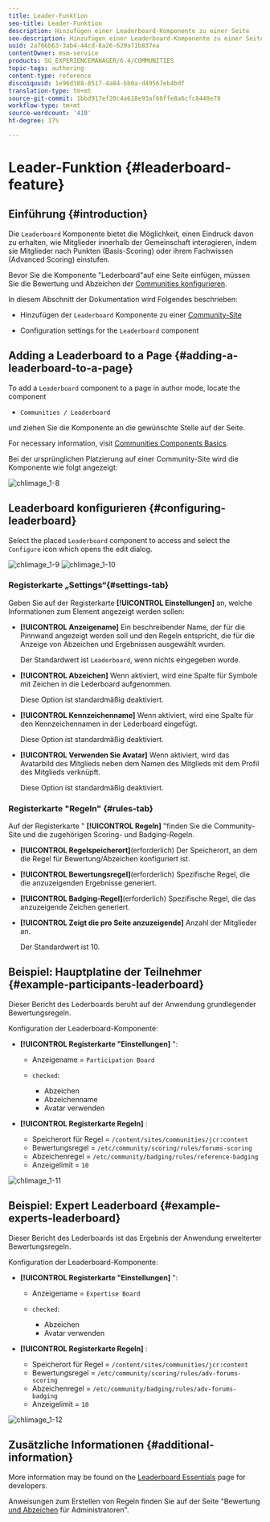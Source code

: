 ```yaml
---
title: Leader-Funktion
seo-title: Leader-Funktion
description: Hinzufügen einer Leaderboard-Komponente zu einer Seite
seo-description: Hinzufügen einer Leaderboard-Komponente zu einer Seite
uuid: 2a766b63-3ab4-44cd-8a26-629a71b837ea
contentOwner: msm-service
products: SG_EXPERIENCEMANAGER/6.4/COMMUNITIES
topic-tags: authoring
content-type: reference
discoiquuid: 1e96d388-8517-4a84-bb0a-d49567eb4bdf
translation-type: tm+mt
source-git-commit: 1bbd917ef20c4a618e93af66ffe8a6cfc8448e78
workflow-type: tm+mt
source-wordcount: '410'
ht-degree: 17%

---
```



# Leader-Funktion {#leaderboard-feature}

## Einführung {#introduction}

Die `Leaderboard` Komponente bietet die Möglichkeit, einen Eindruck davon zu erhalten, wie Mitglieder innerhalb der Gemeinschaft interagieren, indem sie Mitglieder nach Punkten (Basis-Scoring) oder ihrem Fachwissen (Advanced Scoring) einstufen.

Bevor Sie die Komponente &quot;Lederboard&quot;auf eine Seite einfügen, müssen Sie die Bewertung und Abzeichen der [Communities konfigurieren](implementing-scoring.md).

In diesem Abschnitt der Dokumentation wird Folgendes beschrieben:

* Hinzufügen der `Leaderboard` Komponente zu einer [Community-Site](overview.md#community-sites)

* Configuration settings for the `Leaderboard` component

## Adding a Leaderboard to a Page {#adding-a-leaderboard-to-a-page}

To add a `Leaderboard` component to a page in author mode, locate the component

* `Communities / Leaderboard`

und ziehen Sie die Komponente an die gewünschte Stelle auf der Seite.

For necessary information, visit [Communities Components Basics](basics.md).

Bei der ursprünglichen Platzierung auf einer Community-Site wird die Komponente wie folgt angezeigt:

![chlimage_1-8](assets/chlimage_1-8.png)

## Leaderboard konfigurieren {#configuring-leaderboard}

Select the placed `Leaderboard` component to access and select the `Configure` icon which opens the edit dialog.

![chlimage_1-9](assets/chlimage_1-9.png) ![chlimage_1-10](assets/chlimage_1-10.png)

### Registerkarte „Settings“{#settings-tab}

Geben Sie auf der Registerkarte **[!UICONTROL Einstellungen]** an, welche Informationen zum Element angezeigt werden sollen:

* **[!UICONTROL Anzeigename]** Ein beschreibender Name, der für die Pinnwand angezeigt werden soll und den Regeln entspricht, die für die Anzeige von Abzeichen und Ergebnissen ausgewählt wurden.

   Der Standardwert ist `Leaderboard`, wenn nichts eingegeben wurde.

* **[!UICONTROL Abzeichen]** Wenn aktiviert, wird eine Spalte für Symbole mit Zeichen in die Lederboard aufgenommen.

   Diese Option ist standardmäßig deaktiviert.

* **[!UICONTROL Kennzeichenname]** Wenn aktiviert, wird eine Spalte für den Kennzeichennamen in der Lederboard eingefügt.

   Diese Option ist standardmäßig deaktiviert.

* **[!UICONTROL Verwenden Sie Avatar]** Wenn aktiviert, wird das Avatarbild des Mitglieds neben dem Namen des Mitglieds mit dem Profil des Mitglieds verknüpft.

   Diese Option ist standardmäßig deaktiviert.

### Registerkarte &quot;Regeln&quot; {#rules-tab}

Auf der Registerkarte &quot; **[!UICONTROL Regeln]** &quot;finden Sie die Community-Site und die zugehörigen Scoring- und Badging-Regeln.

* **[!UICONTROL Regelspeicherort]**(erforderlich) Der Speicherort, an dem die Regel für Bewertung/Abzeichen konfiguriert ist.

* **[!UICONTROL Bewertungsregel]**(erforderlich) Spezifische Regel, die die anzuzeigenden Ergebnisse generiert.

* **[!UICONTROL Badging-Regel]**(erforderlich) Spezifische Regel, die das anzuzeigende Zeichen generiert.

* **[!UICONTROL Zeigt die pro Seite anzuzeigende]** Anzahl der Mitglieder an.

   Der Standardwert ist 10.

## Beispiel: Hauptplatine der Teilnehmer {#example-participants-leaderboard}

Dieser Bericht des Lederboards beruht auf der Anwendung grundlegender Bewertungsregeln.

Konfiguration der Leaderboard-Komponente:

* **[!UICONTROL Registerkarte &quot;Einstellungen]** &quot;:

   * Anzeigename = `Participation Board`
   * `checked`:

      * Abzeichen
      * Abzeichenname
      * Avatar verwenden

* **[!UICONTROL Registerkarte Regeln]** :

   * Speicherort für Regel = `/content/sites/communities/jcr:content`
   * Bewertungsregel = `/etc/community/scoring/rules/forums-scoring`
   * Abzeichenregel = `/etc/community/badging/rules/reference-badging`
   * Anzeigelimit = `10`

![chlimage_1-11](assets/chlimage_1-11.png)

## Beispiel: Expert Leaderboard {#example-experts-leaderboard}

Dieser Bericht des Lederboards ist das Ergebnis der Anwendung erweiterter Bewertungsregeln.

Konfiguration der Leaderboard-Komponente:

* **[!UICONTROL Registerkarte &quot;Einstellungen]** &quot;:

   * Anzeigename = `Expertise Board`
   * `checked`:

      * Abzeichen
      * Avatar verwenden

* **[!UICONTROL Registerkarte Regeln]** :

   * Speicherort für Regel = `/content/sites/communities/jcr:content`
   * Bewertungsregel = `/etc/community/scoring/rules/adv-forums-scoring`
   * Abzeichenregel = `/etc/community/badging/rules/adv-forums-badging`
   * Anzeigelimit = `10`

![chlimage_1-12](assets/chlimage_1-12.png)

## Zusätzliche Informationen {#additional-information}

More information may be found on the [Leaderboard Essentials](leaderboard.md) page for developers.

Anweisungen zum Erstellen von Regeln finden Sie auf der Seite &quot;Bewertung [und Abzeichen](implementing-scoring.md) für Administratoren&quot;.
